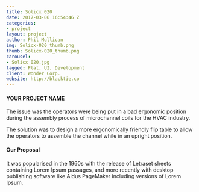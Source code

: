 ```yaml
---
title: Solicx 020
date: 2017-03-06 16:54:46 Z
categories:
- project
layout: project
author: Phil Mullican
img: Solicx-020_thumb.png
thumb: Solicx-020_thumb.png
carousel:
- Solicx 020.jpg
tagged: Flat, UI, Development
client: Wonder Corp.
website: http://blacktie.co
---
```


#### YOUR PROJECT NAME
The issue was the operators were being put in a bad ergonomic  position during the assembly process of microchannel coils for the HVAC industry.

The solution was to design a more ergonomically friendly flip table to allow the operators to assemble  the channel  while in an upright position.

#### Our Proposal
It was popularised in the 1960s with the release of Letraset sheets containing Lorem Ipsum passages, and more recently with desktop publishing software like Aldus PageMaker including versions of Lorem Ipsum.
